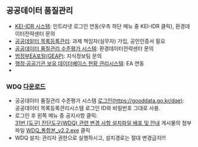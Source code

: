 ## 공공데이터 품질관리
- [KEI-IDR 시스템](http://idr.kei.re.kr:8080/): 인트라넷 로그인 연동(우측 하단 메뉴 중 KEI-IDR 클릭), 환경데이터전략센터 문의  
- [공공데잍터 목록등록관리](https://all.data.go.kr/): 과제 책임자(실무자) 가입, 공인인증서 필요
- [공공데이터 품질관리 수준평가 시스템](https://gooddata.go.kr/dqe/): 환경데이터전략센터 문의  
- [범정부EA포털(GEAP)](https://www.geap.go.kr/real/): 지식정보팀 문의  
- [행정·공공기관 보유 데이터베이스 현황 관리시스템](https://gooddata.go.kr/qtyeval/login.do): EA 연동
- 
### WDQ [다운로드](https://gooddata.go.kr/dqe/files/attachments/4344)
- 공공데이터 품질관리 수준평가 시스템 [로그인(https://gooddata.go.kr/dqe)](https://gooddata.go.kr/dqe/account/login):<br/> 공공데이터 목록등록관리시스템 로그인 ID와 비밀번호 그대로 사용.
- 로그인 후 왼쪽 메뉴 중 공지사항 클릭:<br/> [31번 [도구] 진단도구(WDQ) 관련 변경 사항 설치파일 배포 및 안내](https://gooddata.go.kr/dqe/commons/841) 게시물의 첨부파일 [WDQ_통합본_v2.2.exe](https://gooddata.go.kr/dqe/files/attachments/4344) 클릭
- WDQ 설치: 관리자 권한으로 실행하시고, 설치경로는 절대 변경금지!!!
